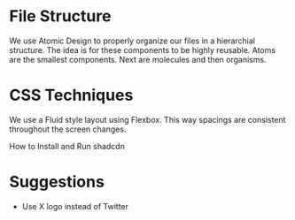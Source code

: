 <!-- @TODO add descriptive readme -->

# File Structure

We use Atomic Design to properly organize our files in a hierarchial structure.
The idea is for these components to be highly reusable.
Atoms are the smallest components. Next are molecules and then organisms.

# CSS Techniques

We use a Fluid style layout using Flexbox. This way spacings are consistent
throughout the screen changes.

How to Install and Run
shadcdn

# Suggestions

- Use X logo instead of Twitter
